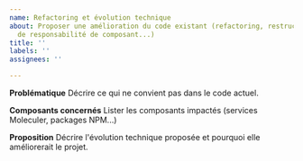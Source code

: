 ```yaml
---
name: Refactoring et évolution technique
about: Proposer une amélioration du code existant (refactoring, restructuration, changement
  de responsabilité de composant...)
title: ''
labels: ''
assignees: ''

---
```


**Problématique**
Décrire ce qui ne convient pas dans le code actuel.

**Composants concernés**
Lister les composants impactés (services Moleculer, packages NPM...) 

**Proposition**
Décrire l'évolution technique proposée et pourquoi elle améliorerait le projet.
